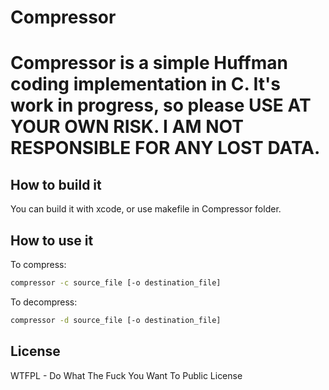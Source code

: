 Compressor
==========

Compressor is a simple Huffman coding implementation in C.
It's work in progress, so please
USE AT YOUR OWN RISK. I AM NOT RESPONSIBLE FOR ANY LOST DATA.
=============================================================

How to build it
---------------

You can build it with xcode, or use makefile in Compressor folder.

How to use it
-------------

To compress:
```bash 
compressor -c source_file [-o destination_file]
```

To decompress:
```bash 
compressor -d source_file [-o destination_file]
```

License
-------

WTFPL - Do What The Fuck You Want To Public License